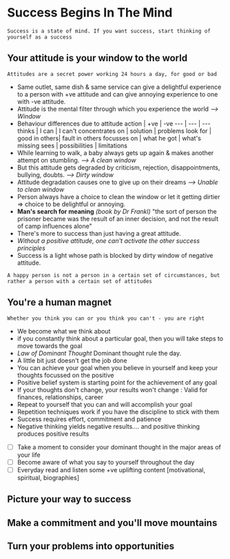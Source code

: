 # Success Begins In The Mind
`Success is a state of mind. If you want success, start thinking of yourself as a success`

## Your attitude is your window to the world
`Attitudes are a secret power working 24 hours a day, for good or bad`
- Same outlet, same dish & same service can give a delightful experience to a person with +ve attitude and can give annoying experience to one with -ve attitude.
- Attitude is the mental filter through which you experience the world *--> Window*
- Behaviour differences due to attitude
 action | +ve | -ve
 --- | --- | ---
 thinks | I can | I can't
 concentrates on | solution | problems
 look for | good in others| fault in others
 focusses on | what he got | what's missing
 sees | possibilities | limitations
- While learning to walk, a baby always gets up again & makes another attempt on stumbling. *--> A clean window*
- But this attitude gets degraded by criticism, rejection, disappointments, bullying, doubts. *--> Dirty window*
- Attitude degradation causes one to give up on their dreams  *--> Unable to clean window*
- Person always have a choice to clean the window or let it getting dirtier => choice to be delightful or annoying.
- **Man's search for meaning** *(book by Dr Frankl)*
  "the sort of person the prisoner became was the result of an inner decision, and not the result of camp influences  alone"
- There's more to success than just having a great attitude.
- *Without a positive attitude, one can't activate the other success principles*
- Success is a light whose path is blocked by dirty window of negative attitude.

`A happy person is not a person in a certain set of circumstances, but rather a person with a certain set of attitudes`

## You're a human magnet
`Whether you think you can or you think you can't - you are right`
- We become what we think about
- if you constantly think about a particular goal, then you will take steps to move towards the goal
- *Law of Dominant Thought* Dominant thought rule the day.
- A  little bit just doesn't get the job done
- You can achieve your goal when you believe in yourself and keep your thoughts focussed on the positive
- Positive belief system is starting point for the achievement of any goal
- If your thoughts don't change, your results won't change : Valid for finances, relationships, career
- Repeat to yourself that you can and will accomplish your goal
- Repetition techniques work if you have the discipline to stick with them
- Success requires effort, commitment and patience
- Negative thinking yields negative results.... and positive thinking produces positive results
- [ ] Take a moment to consider your dominant thought in the major areas of your life
- [ ] Become aware of what you say to yourself throughout the day
- [ ] Everyday read and listen some +ve uplifting content [motivational, spiritual, biographies]

## Picture your way to success

## Make a commitment and you'll move mountains

## Turn your problems into opportunities
